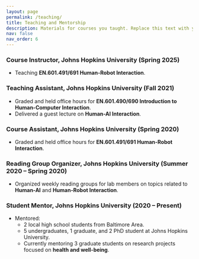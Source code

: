 ```yaml
---
layout: page
permalink: /teaching/
title: Teaching and Mentorship
description: Materials for courses you taught. Replace this text with your description.
nav: false
nav_order: 6
---
```


### Course Instructor, Johns Hopkins University (Spring 2025)
- Teaching **EN.601.491/691 Human-Robot Interaction**.

### Teaching Assistant, Johns Hopkins University (Fall 2021)
- Graded and held office hours for **EN.601.490/690 Introduction to Human-Computer Interaction**.
- Delivered a guest lecture on **Human-AI Interaction**.

### Course Assistant, Johns Hopkins University (Spring 2020)
- Graded and held office hours for **EN.601.491/691 Human-Robot Interaction**.

### Reading Group Organizer, Johns Hopkins University (Summer 2020 – Spring 2020)
- Organized weekly reading groups for lab members on topics related to **Human-AI** and **Human-Robot Interaction**.

### Student Mentor, Johns Hopkins University (2020 – Present)
- Mentored:
  - 2 local high school students from Baltimore Area.
  - 5 undergraduates, 1 graduate, and 2 PhD student at Johns Hopkins University.
  - Currently mentoring 3 graduate students on research projects focused on **health and well-being**.
